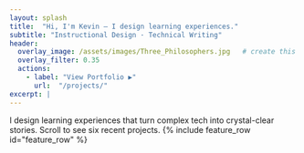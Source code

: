 ```yaml
---
layout: splash
title:  "Hi, I'm Kevin — I design learning experiences."
subtitle: "Instructional Design · Technical Writing"
header:
  overlay_image: /assets/images/Three_Philosophers.jpg   # create this path
  overlay_filter: 0.35
  actions:
    - label: "View Portfolio ▶︎"
      url:  "/projects/"
excerpt: |
---
```

  I design learning experiences that turn complex tech into crystal-clear
  stories. Scroll to see six recent projects.
{% include feature_row id="feature_row" %}
